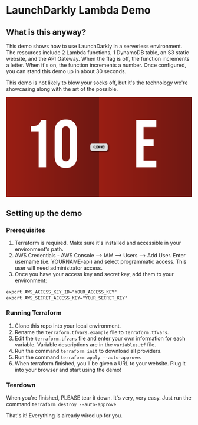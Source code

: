 # LaunchDarkly Lambda Demo

## What is this anyway?

This demo shows how to use LaunchDarkly in a serverless environment. The resources include 2 Lambda functions, 1 DynamoDB table, an S3 static website, and the API Gateway. When the flag is off, the function increments a letter. When it's on, the function increments a number. Once configured, you can stand this demo up in about 30 seconds.

This demo is not likely to blow your socks off, but it's the technology we're showcasing along with the art of the possible.

![Screenshot of Lambda Demo](https://github.com/kevincloud/ld-lambda-one/blob/main/assets/screenshot.png)

## Setting up the demo

### Prerequisites

1. Terraform is required. Make sure it's installed and accessible in your environment's path.
1. AWS Credentials - AWS Console --> IAM --> Users --> Add User. Enter username (i.e. YOURNAME-api) and select programmatic access. This user will need administrator access.
1. Once you have your access key and secret key, add them to your environment:

```
export AWS_ACCESS_KEY_ID="YOUR_ACCESS_KEY"
export AWS_SECRET_ACCESS_KEY="YOUR_SECRET_KEY"
```

### Running Terraform

1. Clone this repo into your local environment.
1. Rename the `terraform.tfvars.example` file to `terraform.tfvars`.
1. Edit the `terraform.tfvars` file and enter your own information for each variable. Variable descriptions are in the `variables.tf` file.
1. Run the command `terraform init` to download all providers.
1. Run the command `terraform apply --auto-approve`.
1. When terraform finished, you'll be given a URL to your website. Plug it into your browser and start using the demo!

### Teardown

When you're finished, PLEASE tear it down. It's very, very easy. Just run the command `terraform destroy --auto-approve`

That's it! Everything is already wired up for you.

